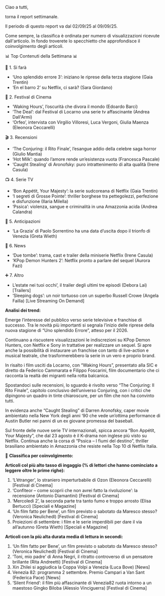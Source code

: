 Ciao a tutti,

torna il report settimanale.

Il periodo di questo report va dal 02/09/25 al 09/09/25.

Come sempre, la classifica è ordinata per numero di visualizzazioni ricevute dall'articolo. In fondo troverete lo specchietto che approfondisce il coinvolgimento degli articoli.



📊 Top Contenuti della Settimana 📊



🔎 1. Si farà

* ‘Uno splendido errore 3’: iniziano le riprese della terza stagione (Gaia Trentin)
* ‘En el barro 2’ su Netflix, ci sarà? (Sara Giordano)



🎉 2. Festival di Cinema

* ‘Waking Hours’, l’oscurità che divora il mondo (Edoardo Barci)
* ‘The Deal’: dal Festival di Locarno una serie tv affascinante (Andrea Dall'Armi)
* ‘Orfeo’, intervista con Virgilio Villoresi, Luca Vergoni, Giulia Maenza (Eleonora Ceccarelli)



🎬 3. Recensioni

* ‘The Conjuring: il Rito Finale’, l’esangue addio della celebre saga horror (Giulio Mantia)
* ‘Hot Milk’: quando l’amore rende un’esistenza vuota	(Francesca Pascale)
* ‘Caught Stealing’ di Aronofsky: puro intrattenimento di alta qualità	(Irene Casula)



📺 4. Serie TV

* ‘Bon Appétit, Your Majesty’: la serie sudcoreana di Netflix	(Gaia Trentin)
* ‘I segreti di Grosse Pointe’: thriller borghese tra pettegolezzi, perfezione e disfunzione	(Ilaria Milella)
* ‘Pssica’: violenza, sangue e criminalità in una Amazzonia acida (Andrea Calandra)



🔮 5. Anticipazioni

* ‘La Grazia’ di Paolo Sorrentino ha una data d’uscita dopo il trionfo di Venezia (Greta Wieth)



📰 6. News

* ‘Due tombe’: trama, cast e trailer della miniserie Netflix	(Irene Casula)
* ‘KPop Demon Hunters 2’: Netflix pronto a parlare del sequel	(Aurora Fazi)



➕ 7. Altro

* L’estate nei tuoi occhi’, il trailer degli ultimi tre episodi (Debora Lai) \[Trailers]
* ‘Sleeping dogs’: un noir tortuoso con un superbo Russell Crowe (Angela Failla) \[Live Streaming On Demand]







**Analisi dei trend:**



Emerge l’interesse del pubblico verso serie televisive e franchise di successo. Tra le novità più importanti si segnala l’inizio delle riprese della nuova stagione di “Uno splendido Errore”, atteso per il 2026.



Continuano a riscuotere visualizzazioni le indiscrezioni su KPop Demon Hunters, con Netflix e Sony in trattative per realizzare un sequel. Si apre anche la possibilità di instaurare un franchise con tanto di live-action e musical teatrale, che trasformerebbero la serie in un vero e proprio brand.



In risalto i film usciti da Locarno, con “Waking Hours”, presentato alla SIC e diretto da Federico Cammarata e Filippo Foscarini, film documentario che ci racconta la realtà dei migranti nella rotta balcanica. 



Spostandoci sulle recensioni, lo sguardo è rivolto verso “The Conjuring: Il Rito Finale”, capitolo conclusivo dell’universo Conjuring, con i critici che dipingono un quadro in tinte chiaroscure, per un film che non ha convinto tutti.



In evidenza anche “Caught Stealing” di Darren Aronofsky, caper movie ambientato nella New York degli anni ‘90 che vede un’ottima performance di Austin Butler nei panni di un ex giovane promessa del baseball.



Sul fronte delle nuove serie TV internazionali, spicca ancora “Bon Appétit, Your Majesty”, che dal 23 agosto è il K-drama non inglese più visto su Netflix. Continua anche la corsa di “Pssica – I fiumi del destino”, thriller brasiliano ambientato in Amazzonia che resiste nella Top 10 di Netflix Italia.





🎪 **Classifica per coinvolgimento:**



**Articoli col più alto tasso di ingaggio (% di lettori che hanno cominciato a leggere oltre le prime righe):**



1. ‘L’étranger’, lo straniero imperturbabile di Ozon (Eleonora Ceccarelli) \[Festival di Cinema]
2. ‘Confiteor – come scoprii che non avrei fatto la rivoluzione’: la recensione (Antonio Diamantini) \[Festival di Cinema]
3. ‘Mercoledì 2’, la seconda parte tra tanto fumo e troppo arrosto (Elisa Bertucci) \[Speciali e Magazine]
4. ‘Un film fatto per Bene’, un film previsto o sabotato da Maresco stesso? (Veronica Neulichedl) \[Festival di Cinema]
5. Proiezioni di settembre: i film e le serie imperdibili per dare il via all’autunno (Greta Wieth) \[Speciali e Magazine]



**Articoli con la più alta durata media di lettura in secondi:**

1. ‘Un film fatto per Bene’, un film previsto o sabotato da Maresco stesso? (Veronica Neulichedl) \[Festival di Cinema]
2. ‘Toni, mio padre’ di Anna Negri, il ritratto controverso di un pensatore brillante (Rita Andreetti) \[Festival di Cinema]
3. Xin Zhilei si aggiudica la Coppa Volpi a Venezia (Luca Bove) \[News]
4. Venezia 82: programma 2 settembre. Premio Campari a Van Sant (Federica Pace) \[News]
5. ‘Silent Friend’: il film più affascinante di Venezia82 ruota intorno a un maestoso Gingko Biloba (Alessio Vinciguerra) \[Festival di Cinema]









 

 

